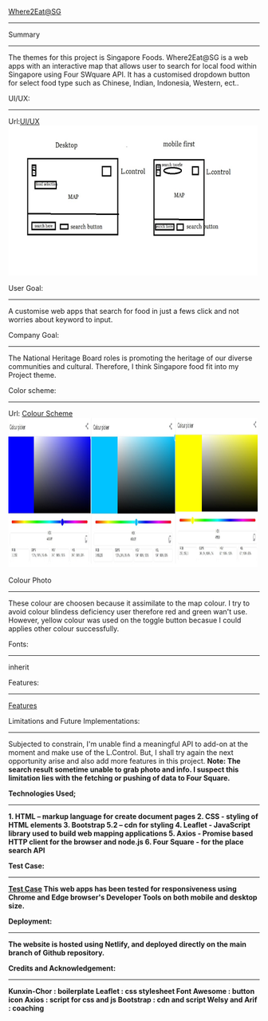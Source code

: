 <a href="https://timely-narwhal-5b3f46.netlify.app/">Where2Eat@SG</a>
<hr>

Summary
<hr>
The themes for this project is Singapore Foods. Where2Eat@SG is a web apps with an interactive map that allows user to search for local food within Singapore using Four SWquare API. It has a customised dropdown button for select food type such as Chinese, Indian, Indonesia, Western, ect..  

UI/UX:
<hr>
Url:<a href="https://github.com/sudinojkt/20221019-TrentGlobal-Project-01/tree/main/ui/ux">UI/UX</a>
<img src="images/uiux.jpg" alt="ui/ux" width="500" height="300">

User Goal:
<hr>
A customise web apps that search for food in just a fews click and not worries about keyword to input. 

Company  Goal:
<hr>
The National Heritage Board roles is promoting the heritage of our diverse communities and cultural.
Therefore, I think Singapore food fit into my Project theme.

Color scheme:
<hr>
Url: <a href="https://github.com/sudinojkt/20221019-TrentGlobal-Project-01/tree/main/colour">Colour Scheme</a>
<img src="images/colour-scheme.jpg" alt="colour-scheme" width="500" height="300">


Colour Photo
<hr>
These colour are choosen because it assimilate to the map colour. I try to avoid colour blindess deficiency user therefore red and green wan't use. However, yellow colour was used on the toggle button becasue I could applies other colour successfully.

Fonts: 
<hr>
inherit

Features:
<hr>
<a href="https://timely-narwhal-5b3f46.netlify.app/">Features</a>

Limitations and Future Implementations: 
<hr>
Subjected to constrain, I'm unable find a meaningful API to add-on at the moment and make use of the L.Control. But, I shall try again the next opportunity arise and also add more features in this project. <b>Note:<b> The search result sometime unable to grab photo and info. I suspect this limitation lies with the fetching or pushing of data to Four Square.      


Technologies Used;
<hr>
1. HTML – markup language for create document pages
2. CSS - styling of HTML elements
3. Bootstrap 5.2 – cdn for styling
4. Leaflet - JavaScript library used to build web mapping applications
5. Axios - Promise based HTTP client for the browser and node.js
6. Four Square - for the place search API

Test Case:
<hr>
<a href="https://github.com/sudinojkt/20221019-TrentGlobal-Project-01/tree/main/test-results">Test Case</a>
This web apps has been tested for responsiveness using Chrome and Edge browser's Developer Tools on both mobile and desktop size. 

Deployment:
<hr>
The website is hosted using Netlify, and deployed directly on the main branch of Github repository. 

Credits and Acknowledgement:
<hr>
Kunxin-Chor : boilerplate
Leaflet :  css stylesheet
Font Awesome : button icon 
Axios : script for css and js
Bootstrap : cdn and script
Welsy and Arif : coaching